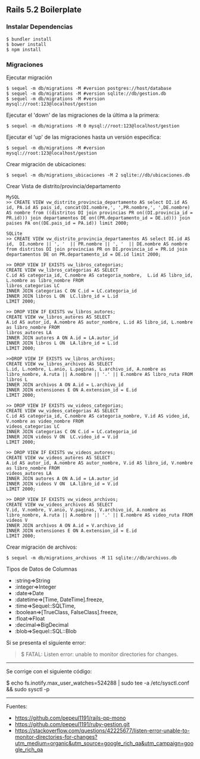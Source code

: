 ## Rails 5.2 Boilerplate

### Instalar Dependencias

    $ bundler install
    $ bower install
    $ npm install

### Migraciones

Ejecutar migración

    $ sequel -m db/migrations -M #version postgres://host/database
    $ sequel -m db/migrations -M #version sqlite://db/gestion.db
    $ sequel -m db/migrations -M #version mysql://root:123@localhost/gestion

Ejecutar el 'down' de las migraciones de la última a la primera:

    $ sequel -m db/migrations -M 0 mysql://root:123@localhost/gestion

Ejecutar el 'up' de las migraciones hasta un versión especifica:

    $ sequel -m db/migrations -M #version mysql://root:123@localhost/gestion

Crear migración de ubicaciones:

    $ sequel -m db/migrations_ubicaciones -M 2 sqlite://db/ubicaciones.db

Crear Vista de distrito/provincia/departamento

    MySQL
    >> CREATE VIEW vw_distrito_provincia_departamento AS select DI.id AS id, PA.id AS pais_id, concat(DI.nombre,', ',PR.nombre,', ',DE.nombre) AS nombre from ((distritos DI join provincias PR on((DI.provincia_id = PR.id))) join departamentos DE on((PR.departamento_id = DE.id))) join paises PA on((DE.pais_id = PA.id)) limit 2000;

    SQLite
    >> CREATE VIEW vw_distrito_provincia_departamentos AS select DI.id AS id,  DI.nombre || ', '  || PR.nombre || ', '  || DE.nombre AS nombre
    from distritos DI join provincias PR on DI.provincia_id = PR.id join departamentos DE on PR.departamento_id = DE.id limit 2000;

    >> DROP VIEW IF EXISTS vw_libros_categorias;
    CREATE VIEW vw_libros_categorias AS SELECT
    C.id AS categoria_id, C.nombre AS categoria_nombre,  L.id AS libro_id, L.nombre as libro_nombre FROM
    libros_categorias LC
    INNER JOIN categorias C ON C.id = LC.categoria_id  
    INNER JOIN libros L ON  LC.libro_id = L.id
    LIMIT 2000;

    >> DROP VIEW IF EXISTS vw_libros_autores;
    CREATE VIEW vw_libros_autores AS SELECT
    A.id AS autor_id, A.nombre AS autor_nombre, L.id AS libro_id, L.nombre as libro_nombre FROM
    libros_autores LA
    INNER JOIN autores A ON A.id = LA.autor_id  
    INNER JOIN libros L ON  LA.libro_id = L.id
    LIMIT 2000;

    >>DROP VIEW IF EXISTS vw_libros_archivos;
    CREATE VIEW vw_libros_archivos AS SELECT
    L.id, L.nombre, L.anio, L.paginas, L.archivo_id, A.nombre as libro_nombre, A.ruta || A.nombre || '.' || E.nombre AS libro_ruta FROM
    libros L
    INNER JOIN archivos A ON A.id = L.archivo_id  
    INNER JOIN extensiones E ON A.extension_id = E.id  
    LIMIT 2000;

    >> DROP VIEW IF EXISTS vw_videos_categorias;
    CREATE VIEW vw_videos_categorias AS SELECT
    C.id AS categoria_id, C.nombre AS categoria_nombre, V.id AS video_id, V.nombre as video_nombre FROM
    videos_categorias LC
    INNER JOIN categorias C ON C.id = LC.categoria_id  
    INNER JOIN videos V ON  LC.video_id = V.id
    LIMIT 2000;

    >> DROP VIEW IF EXISTS vw_videos_autores;
    CREATE VIEW vw_videos_autores AS SELECT
    A.id AS autor_id, A.nombre AS autor_nombre, V.id AS libro_id, V.nombre as libro_nombre FROM
    videos_autores LA
    INNER JOIN autores A ON A.id = LA.autor_id  
    INNER JOIN videos V ON  LA.libro_id = V.id
    LIMIT 2000;

    >> DROP VIEW IF EXISTS vw_videos_archivos;
    CREATE VIEW vw_videos_archivos AS SELECT
    V.id, V.nombre, V.anio, V.paginas, V.archivo_id, A.nombre as libro_nombre, A.ruta || A.nombre || '.' || E.nombre AS video_ruta FROM
    videos V
    INNER JOIN archivos A ON A.id = V.archivo_id  
    INNER JOIN extensiones E ON A.extension_id = E.id  
    LIMIT 2000;

Crear migración de archivos:

    $ sequel -m db/migrations_archivos -M 11 sqlite://db/archivos.db

Tipos de Datos de Columnas

+ :string=>String
+ :integer=>Integer
+ :date=>Date
+ :datetime=>[Time, DateTime].freeze,
+ :time=>Sequel::SQLTime,
+ :boolean=>[TrueClass, FalseClass].freeze,
+ :float=>Float
+ :decimal=>BigDecimal
+ :blob=>Sequel::SQL::Blob

Si se presenta el siguiente error:

  > $ FATAL: Listen error: unable to monitor directories for changes.

---

Se corrige con el siguiente código:

  $ echo fs.inotify.max_user_watches=524288 | sudo tee -a /etc/sysctl.conf && sudo sysctl -p

---

Fuentes:

+ https://github.com/pepeul1191/rails-pp-mono
+ https://github.com/pepeul1191/ruby-gestion.git
+ https://stackoverflow.com/questions/42225677/listen-error-unable-to-monitor-directories-for-changes?utm_medium=organic&utm_source=google_rich_qa&utm_campaign=google_rich_qa
